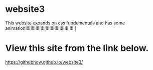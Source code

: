 # website3
This website expands on css fundementals and has some animation!!!!!!!!!!!!!!!!!!!!!!!!!!!!!!!!!!!!!!!!
# View this site from the link below.
https://githubhow.github.io/website3/